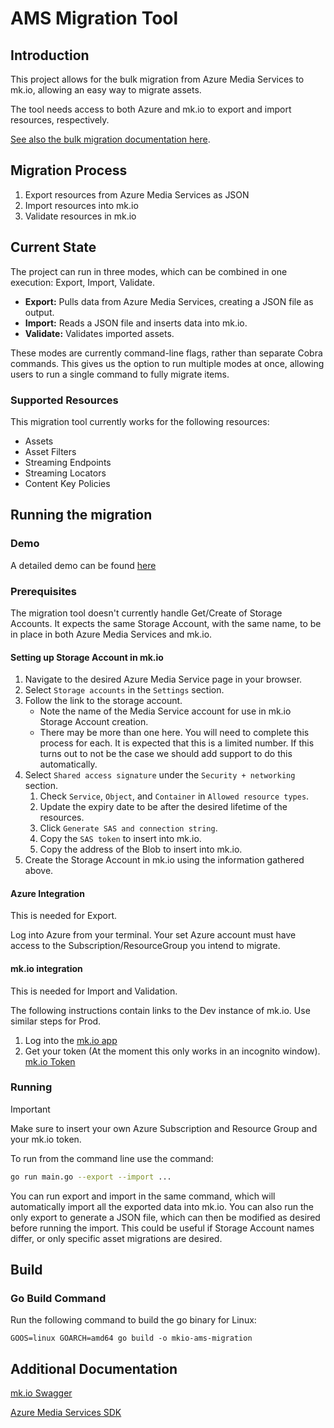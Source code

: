 # AMS Migration Tool

## Introduction

This project allows for the bulk migration from Azure Media Services to mk.io, allowing an easy way to migrate assets.

The tool needs access to both Azure and mk.io to export and import resources, respectively.

[See also the bulk migration documentation here](https://docs.mk.io/docs/bulk-asset-migration-from-ams-storage).

## Migration Process

1. Export resources from Azure Media Services as JSON
2. Import resources into mk.io
3. Validate resources in mk.io

## Current State

The project can run in three modes, which can be combined in one execution: Export, Import, Validate.

- **Export:** Pulls data from Azure Media Services, creating a JSON file as output.
- **Import:** Reads a JSON file and inserts data into mk.io.
- **Validate:** Validates imported assets.

These modes are currently command-line flags, rather than separate Cobra commands. This gives us the option to run multiple modes at once, allowing users to run a single command to fully migrate items.

### Supported Resources

This migration tool currently works for the following resources:

- Assets
- Asset Filters
- Streaming Endpoints
- Streaming Locators
- Content Key Policies

## Running the migration

### Demo

A detailed demo can be found [here](docs/demo/demo.md)

### Prerequisites

The migration tool doesn't currently handle Get/Create of Storage Accounts. It expects the same Storage Account, with the same name, to be in place in both Azure Media Services and mk.io.

#### Setting up Storage Account in mk.io

1. Navigate to the desired Azure Media Service page in your browser.
2. Select `Storage accounts` in the `Settings` section.
3. Follow the link to the storage account.
   - Note the name of the Media Service account for use in mk.io Storage Account creation.
   - There may be more than one here. You will need to complete this process for each. It is expected that this is a limited number. If this turns out to not be the case we should add support to do this automatically.
4. Select `Shared access signature` under the `Security + networking` section.
   1. Check `Service`, `Object`, and `Container` in `Allowed resource types`.
   2. Update the expiry date to be after the desired lifetime of the resources.
   3. Click `Generate SAS and connection string`.
   4. Copy the `SAS token` to insert into mk.io.
   5. Copy the address of the Blob to insert into mk.io.
5. Create the Storage Account in mk.io using the information gathered above.

#### Azure Integration

This is needed for Export.

Log into Azure from your terminal. Your set Azure account must have access to the Subscription/ResourceGroup you intend to migrate.

#### mk.io integration

This is needed for Import and Validation.

The following instructions contain links to the Dev instance of mk.io. Use similar steps for Prod.

1. Log into the [mk.io app](https://app.mk.io/)
2. Get your token (At the moment this only works in an incognito window). [mk.io Token](https://api.mk.io/auth/token/)

### Running

> [!IMPORTANT]
> Make sure to insert your own Azure Subscription and Resource Group and your mk.io token.

To run from the command line use the command:

```bash
go run main.go --export --import ...
```

You can run export and import in the same command, which will automatically import all the exported data into mk.io. You can also run the only export to generate a JSON file, which can then be modified as desired before running the import. This could be useful if Storage Account names differ, or only specific asset migrations are desired.

## Build

### Go Build Command

Run the following command to build the go binary for Linux:

`GOOS=linux GOARCH=amd64 go build -o mkio-ams-migration`

## Additional Documentation

[mk.io Swagger](https://api.mk.io/doc/ui/)

[Azure Media Services SDK](https://pkg.go.dev/github.com/Azure/azure-sdk-for-go/sdk/resourcemanager/mediaservices/armmediaservices#pkg-types)
